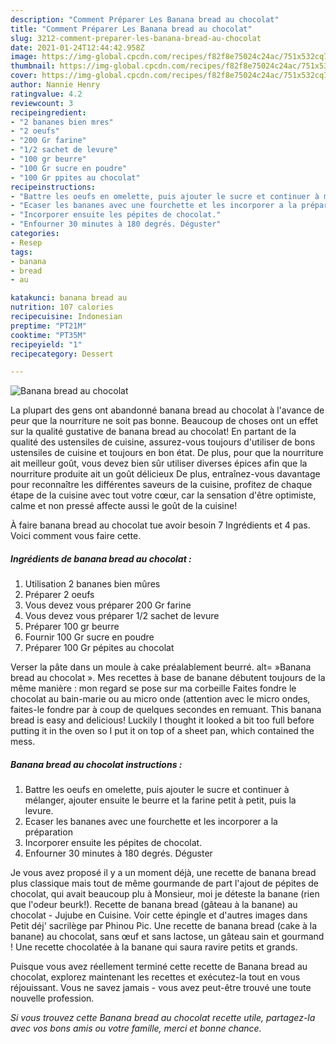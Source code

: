```yaml
---
description: "Comment Préparer Les Banana bread au chocolat"
title: "Comment Préparer Les Banana bread au chocolat"
slug: 3212-comment-preparer-les-banana-bread-au-chocolat
date: 2021-01-24T12:44:42.958Z
image: https://img-global.cpcdn.com/recipes/f82f8e75024c24ac/751x532cq70/banana-bread-au-chocolat-photo-principale-de-la-recette.jpg
thumbnail: https://img-global.cpcdn.com/recipes/f82f8e75024c24ac/751x532cq70/banana-bread-au-chocolat-photo-principale-de-la-recette.jpg
cover: https://img-global.cpcdn.com/recipes/f82f8e75024c24ac/751x532cq70/banana-bread-au-chocolat-photo-principale-de-la-recette.jpg
author: Nannie Henry
ratingvalue: 4.2
reviewcount: 3
recipeingredient:
- "2 bananes bien mres"
- "2 oeufs"
- "200 Gr farine"
- "1/2 sachet de levure"
- "100 gr beurre"
- "100 Gr sucre en poudre"
- "100 Gr ppites au chocolat"
recipeinstructions:
- "Battre les oeufs en omelette, puis ajouter le sucre et continuer à mélanger, ajouter ensuite le beurre et la farine petit à petit, puis la levure."
- "Ecaser les bananes avec une fourchette et les incorporer a la préparation"
- "Incorporer ensuite les pépites de chocolat."
- "Enfourner 30 minutes à 180 degrés. Déguster"
categories:
- Resep
tags:
- banana
- bread
- au

katakunci: banana bread au 
nutrition: 107 calories
recipecuisine: Indonesian
preptime: "PT21M"
cooktime: "PT35M"
recipeyield: "1"
recipecategory: Dessert

---
```



![Banana bread au chocolat](https://img-global.cpcdn.com/recipes/f82f8e75024c24ac/751x532cq70/banana-bread-au-chocolat-photo-principale-de-la-recette.jpg)

La plupart des gens ont abandonné banana bread au chocolat à l'avance de peur que la nourriture ne soit pas bonne. Beaucoup de choses ont un effet sur la qualité gustative de banana bread au chocolat! En partant de la qualité des ustensiles de cuisine, assurez-vous toujours d'utiliser de bons ustensiles de cuisine et toujours en bon état. De plus, pour que la nourriture ait meilleur goût, vous devez bien sûr utiliser diverses épices afin que la nourriture produite ait un goût délicieux De plus, entraînez-vous davantage pour reconnaître les différentes saveurs de la cuisine, profitez de chaque étape de la cuisine avec tout votre cœur, car la sensation d'être optimiste, calme et non pressé affecte aussi le goût de la cuisine!

<!--inarticleads1-->

À faire banana bread au chocolat tue avoir besoin 7 Ingrédients et 4 pas. Voici comment vous faire cette.

##### Ingrédients de banana bread au chocolat :

1. Utilisation 2 bananes bien mûres
1. Préparer 2 oeufs
1. Vous devez vous préparer 200 Gr farine
1. Vous devez vous préparer 1/2 sachet de levure
1. Préparer 100 gr beurre
1. Fournir 100 Gr sucre en poudre
1. Préparer 100 Gr pépites au chocolat


Verser la pâte dans un moule à cake préalablement beurré. alt= »Banana bread au chocolat ». Mes recettes à base de banane débutent toujours de la même manière : mon regard se pose sur ma corbeille Faites fondre le chocolat au bain-marie ou au micro onde (attention avec le micro ondes, faites-le fondre par à coup de quelques secondes en remuant. This banana bread is easy and delicious! Luckily I thought it looked a bit too full before putting it in the oven so I put it on top of a sheet pan, which contained the mess. 

<!--inarticleads2-->

##### Banana bread au chocolat instructions :

1. Battre les oeufs en omelette, puis ajouter le sucre et continuer à mélanger, ajouter ensuite le beurre et la farine petit à petit, puis la levure.
1. Ecaser les bananes avec une fourchette et les incorporer a la préparation
1. Incorporer ensuite les pépites de chocolat.
1. Enfourner 30 minutes à 180 degrés. Déguster


Je vous avez proposé il y a un moment déjà, une recette de banana bread plus classique mais tout de même gourmande de part l&#39;ajout de pépites de chocolat, qui avait beaucoup plu à Monsieur, moi je déteste la banane (rien que l&#39;odeur beurk!). Recette de banana bread (gâteau à la banane) au chocolat - Jujube en Cuisine. Voir cette épingle et d&#39;autres images dans Petit déj&#39; sacrilège par Phinou Pic. Une recette de banana bread (cake à la banane) au chocolat, sans œuf et sans lactose, un gâteau sain et gourmand ! Une recette chocolatée à la banane qui saura ravire petits et grands. 

<!--inarticleads1-->

<p>
Puisque vous avez réellement terminé cette recette de Banana bread au chocolat, explorez maintenant les recettes et exécutez-la tout en vous réjouissant. Vous ne savez jamais - vous avez peut-être trouvé une toute nouvelle profession.
</p>

<p>
<i>Si vous trouvez cette Banana bread au chocolat recette utile, partagez-la avec vos bons amis ou votre famille, merci et bonne chance.</i>
</p>

